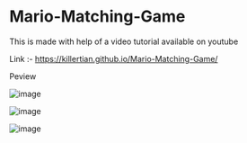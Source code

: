 # Mario-Matching-Game

This is made with help of a video tutorial available on youtube

Link :- https://killertian.github.io/Mario-Matching-Game/

Peview

![image](https://user-images.githubusercontent.com/77867638/197255919-a356074a-92c0-4736-8c40-04545cfb37f3.png)

![image](https://user-images.githubusercontent.com/77867638/197255987-38e8e2ad-2fd6-4562-b199-43b8eebdb606.png)

![image](https://user-images.githubusercontent.com/77867638/197256144-ade9a822-1342-491e-b32e-39da1f613d48.png)
